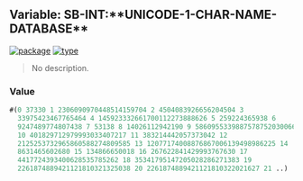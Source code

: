 ## Variable: SB-INT:\*\*UNICODE-1-CHAR-NAME-DATABASE\*\*
[![package](https://img.shields.io/badge/Package-SB--INT-5f9ea0.svg?style=social&colorA=999999)](../) [![type](https://img.shields.io/badge/Type-Variable-5f9ea0.svg?style=social&colorA=999999)](../#variable) 

> No description.

### Value
```cl
#(0 37330 1 2306090970448514159704 2 4504083926656204504 3
  33975423467765464 4 145923332661700112273888626 5 259224365938 6
  9247489774807438 7 53138 8 14026112942190 9 5860955339887578752030066
  10 401829712979993033407217 11 383214442057373042 12
  2125253732965860588274809585 13 12077174008876867006139498986225 14
  8631465602680 15 134866650018 16 267622841429993767630 17
  4417724393400628535785262 18 35341795147205028286271383 19
  2261874889421121810321325038 20 2261874889421121810322021627 21 ..)
```
